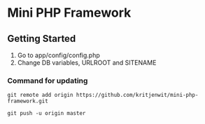 # Mini PHP Framework 

## Getting Started

1. Go to app/config/config.php
2. Change DB variables, URLROOT and SITENAME 

### Command for updating
```
git remote add origin https://github.com/kritjenwit/mini-php-framework.git
```
```
git push -u origin master
```
